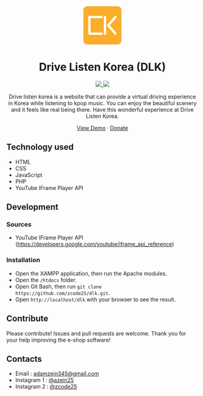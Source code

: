 <div align="center">
    <a href="https://drivelistenkorea.rf.gd">
        <img src="logo.png" alt="dlk" width="100px" />
    </a>
    <h1 align="center">Drive Listen Korea (DLK)</h1>
</div>

<div align="center">
    <a href="https://electronicshop.rf.gd">
        <img src="https://img.shields.io/badge/version-Drive%20Listen%20Korea%20v1.2.0-yellow"/>
    </a>
    <a href="https://github.com/zcode25/e-shop">
        <img src="https://img.shields.io/github/stars/zcode25/e-shop?color=important" />
    </a>
</div>

<div align="center">
    <p align="center">Drive listen korea is a website that can provide a virtual driving experience in Korea while listening to kpop music. You can enjoy the beautiful scenery and it feels like real being there. Have this wonderful experience at Drive Listen Korea.</p>
    <a href="https://drivelistenkorea.rf.gd">View Demo</a>
    ·
    <a href="https://saweria.co/azein25">Donate</a>
</div>

## Technology used
- HTML
- CSS
- JavaScript
- PHP
- YouTube IFrame Player API

## Development
### Sources
- YouTube IFrame Player API (https://developers.google.com/youtube/iframe_api_reference)

### Installation
- Open the XAMPP application, then run the Apache modules.
- Open the `/htdocs` folder.
- Open Git Bash, then run `git clone https://github.com/zcode25/dlk.git`.
- Open `http://localhost/dlk` with your browser to see the result.

## Contribute
Please contribute! Issues and pull requests are welcome. Thank you for your help improving the e-shop software!

## Contacts
-  Email : adamzein345@gmail.com
-  Instagram 1 : [@azein25](https://www.instagram.com/azein25/)
-  Instagram 2 : [@zcode25](https://www.instagram.com/zcode25/)
